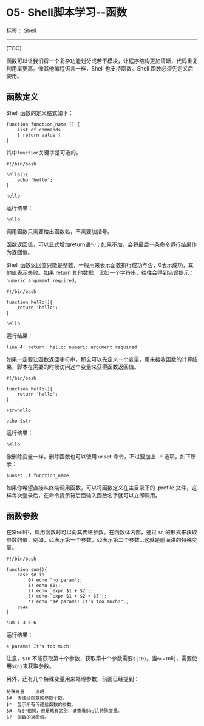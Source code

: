 ﻿# 05- Shell脚本学习--函数
标签： Shell

---
[TOC]

函数可以让我们将一个复杂功能划分成若干模块，让程序结构更加清晰，代码重复利用率更高。像其他编程语言一样，Shell 也支持函数。Shell 函数必须先定义后使用。

## 函数定义

Shell 函数的定义格式如下：
```
function function_name () {
    list of commands
    [ return value ]
}
```
其中`function`关键字是可选的。

```
#!/bin/bash

hello(){
	echo 'hello';
}

hello
```
运行结果：
```
hello
```

调用函数只需要给出函数名，不需要加括号。

函数返回值，可以显式增加return语句；如果不加，会将最后一条命令运行结果作为返回值。

Shell 函数返回值只能是整数，一般用来表示函数执行成功与否，0表示成功，其他值表示失败。如果 return 其他数据，比如一个字符串，往往会得到错误提示：`numeric argument required`。

```
#!/bin/bash

function hello(){
	return 'hello';
}

hello
```
运行结果：
```
line 4: return: hello: numeric argument required
```

如果一定要让函数返回字符串，那么可以先定义一个变量，用来接收函数的计算结果，脚本在需要的时候访问这个变量来获得函数返回值。
```
#!/bin/bash

function hello(){
	return 'hello';
}

str=hello

echo $str
```

运行结果：
```
hello
```

像删除变量一样，删除函数也可以使用 `unset` 命令，不过要加上 `.f` 选项，如下所示：
```
$unset .f function_name
```
如果你希望直接从终端调用函数，可以将函数定义在主目录下的 .profile 文件，这样每次登录后，在命令提示符后面输入函数名字就可以立即调用。

## 函数参数

在Shell中，调用函数时可以向其传递参数。在函数体内部，通过 `$n` 的形式来获取参数的值，例如，`$1`表示第一个参数，`$2`表示第二个参数...这就是前面讲的特殊变量。

```
#!/bin/bash

function sum(){
	case $# in 
		0) echo "no param";;
		1) echo $1;;
		2) echo `expr $1 + $2`;;
		3) echo `expr $1 + $2 + $3`;;
		*) echo "$# params! It's too much!";;
	esac
}

sum 1 3 5 6
```

运行结果：
```
4 params! It's too much!
```


注意，`$10` 不能获取第十个参数，获取第十个参数需要`${10}`。当`n>=10`时，需要使用`${n}`来获取参数。

另外，还有几个特殊变量用来处理参数，前面已经提到：
```
特殊变量	说明
$#	传递给函数的参数个数。
$*	显示所有传递给函数的参数。
$@	与$*相同，但是略有区别，请查看Shell特殊变量。
$?	函数的返回值。
```